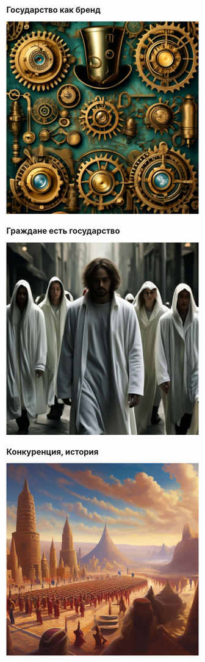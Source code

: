 <div id='0' data-index='Gosudarstvo-kak-brend' class='article'>
    <h2>Государство как бренд</h2>
    <img src='./articles/art-images/Gosudarstvo-kak-brend.jpg'>
</div>
<div id='1' data-index='Grazhdane-est-gosudarstvo' class='article'>
    <h2>Граждане есть государство</h2>
    <img src='./articles/art-images/Grazhdane-est-gosudarstvo.jpg'>
</div>
<div id='2' data-index='Konkurenciya-istoriya' class='article'>
    <h2>Конкуренция, история</h2>
    <img src='./articles/art-images/Konkurenciya-istoriya.jpg'>
</div>

<!-- 
Государство как бренд
=
Проблематика: кризис ассоциации личности с государством.
-
Важнейшей мотивацией к желанию принадлежности к какой-либо успешной социальной группе желание быть победителем вместе с ними, чувствовать смысл собственных действий в жизни. Личность без принадлежности претерпевает кризис самоиндефикации, что может повлиять на социальную жизнь человека. Поэтому важным критерием формированием социальной группы является общая оценка её со стороны общества, исходя из тех благ, что предоставляет эта социальная группа.

Под социальной группой в данном контексте мы имеем в виду современное государство. Современным критерием для благополучия человека является удовлетворение его базовых потребностей, гарантия исполнения правовых обязанностей и сама справедливость этих правовых норм. Комфорт существования является основой для способности реализовывать себя творчески, что может благоприятно влиять на состояние личности и развития благ общества.

Желание принадлежности к такой социальной группе как государство можно усилить способами, которые включают целый комплекс решений на всех уровнях социального и экономического взросления личности.

На этом этапе важно определить критерии, как мы оцениваем личность, которая принадлежит к нашей социальной группе, сейчас и в будущем. Если мы будем оценивать людей как умных и способных на прекрасные вещи, то и инструменты для реализации нашей программы мы будем выбирать честные, справедливые, основанные на праве и отсутствии непотизма. Больше всего личность ценит пример, который даёт тот, транслирует "новые моральные ценности личности", ведь основой критического мышления выступает инструмент сравнения и врождённое чувство справедливости, на которое опирается человек.

После этого возможно приступить к формированию того облика государства, которое мы видим в будущем:
* Определить принадлежность государства: светское или религиозное.
* Сформировать моральные ценности.
* Определить основной вектор стремления общества.
* Сформировать программу экономического развития на основе этого.
* Отношение к соседям и народам внутри и вовне.
* Сформировать общий стиль государственности, который соответствует современным понятиям счастливой жизни и с которой хочется себя ассоциировать личности. Проще говоря, пиар-компания, айдентика в рамках государства, и идущая от государства, а потом уже и от людей.
* Отсутствие принадлежности к архаичным нормам, которые больше тормозят развитие многих сфер деятельности человека.

Так ли важно формировать эти критерии, а самое главное _исполнять их_? Возвращаясь к вопросу о принадлежности к социальной группе личность имеет естественную потребность принадлежать к более успешной и справедливой группе. То, как личность оценивает качество социальной группы зависит от информативности личности и уровне критического мышления. Мнение формируется из информации, которую имеет индивид, и её оценка тоже может идти вместе с историей самой личности, но это более сложные ситуации, в целом нам нужно понимать, что чем большей информацией располагает личность, чем выше её уровень критического мышления (основанного на способности к сравнению), то тем более избирательно индивид подходит к выбору принадлежности к определённой социальной группе.

Отсюда следует, что именно критерии "миссия бренда" такого как государство крайне важны для общей поддержки обществом его деятельности. Общая _"пиар компания"_ государства должна побуждать к стремлению быть с ним.

Необходимость этих изменений возникает из-за идеологического расслоения общества. Те материальные и культурные ценности, которые и создаются западным миром и являются неоспоримым благом для человека, и они реализуются в меньшей степени на постсоветском пространстве — на то есть глубокие исторические причины. К тому же — это зависит от мотивации и глубоких убеждений ведущих ролей в государстве.

Составляющие бренда-государства:
-
* Чёткое знание истории, причин прежних решений государства и влияния на остальной мир, основных достижений в развитии цивилизации. Ошибок и почему так случилось, как нужно было. В общем, знание истории должно идти рука об руку с критическим мышлением, чтобы человек изучая историю, мог экстраполировать её в настоящее.
* Образование, современное, гуманное, интересное, структурированное. На самом высоком уровне. Сюда бы ещё добавить гибкости. Но даже при самом высоком уровне образования нельзя порицать тех, кто без него, а мягко подтягивать всех к образованности. Иначе будет оголяться расслоение общества.
* Внешняя и внутренняя айдентика. То есть визуальный фирменный стиль тоже важен. В истории есть пример (есть рассматривать их только как художественные произведения).
* Я бы делал упор



Граждане есть государство
=
Проблематика: невероятная дистанция между управленцами и рядовыми гражданами государства.
-

Обратимся к истории нашего вида. Сформированные социальные группы требовали одного решения. Ведь когда каждый индивид на основе своих видений, эмоций и своего узкого взгляда на мир (в силу его деятельности) имеет своё мнение в отношении текущего вопроса о выживаемости социальной группы, то возникают разногласия, которые с большой вероятностью не помогут вовремя принять решение.

Поэтому потребовались индивиды, которые взяли на себя роль лидерства. 
В последствии, при усложнении социальных групп, вертикали власти и увеличении количества населения, высшие лидеры могли приобретать абсолютную власть в силу многих причин, или же ограниченную власть, но всё равно имеющую проблему отсутствия идейной конкуренции, когда борьба идёт за саму эту власть, а не за право транслировать свои идеи миру.

Лидерство и вертикаль власти пока необходимы для выживаемости человеческого вида. Даже если некоторые большие социальные группы типа государств принимают неправильные решение, у них больше шансов выжить, если бы индивиды, объединённые этой властью, жили в анархии.

При аккумулировании рычагов управления, и замыкании возможностей для влияния на распределение ресурсов на отдельных индивидах (лидерах), возникает огромный риск неправильной оценки ситуации (если лидеру дают искажённую информацию), в силу несправедливой оценки своей персоны лидер перестаёт следовать справедливому принципу оценки подчинённых, что влечёт за собой отрезание получения обратной связи от индивидов, которые находятся ниже по вертикали власти. 

Справедливый принцип говорит о том, что подчинённый по статусу не отдаёт своё право на принятие выбора о своей жизни своему лидеру, а подчиняется только в правовом порядке лидеру. То есть если он хочет как-то распорядиться своей жизнью, и это не затрагивает других, то это его право. Но, причинно-следственная связь говорит о том, что чей-либо то выбор всё равно влияет на все личности нашего человеческого вида, например, даже сама новость о чьём-либо суициде влияет на общество в целом.

Возвращаясь к проблеме информационного вакуума. Если социальная группа определила свой вектор, мораль и [план развития](#государство-как-бренд), то, чтобы следовать этим принципам нужно оперировать статистикой и опираться на мнение отдельных индивидов в разрезе их жизни, психического здоровья и на влияние на них в будущем.

Диалог необходим, одна личность не может в точности принять решение о тех сферах жизни, которые его не касались, эта личность находится в информационном вакууме. В утопичных реалиях эффективен совет, который имеет исполнительную власть — сейчас так представляется справедливая и мудрая модель. Возможно, в кризисные времена эффективен один лидер, но который тоже должен опираться на мнение других.

Инструменты для диалога — это статистика, принятие мнения индивидов. Чтобы мнения индивидов приобретали более мудрый характер необходимо образование, которое ориентируется на опыт предыдущих поколей и раскрывающий психологическую и социальную осознанность личности, и которое развивает критическое мышление, ориентирование не только на саму эту личность, но и на остальных индивидов.

Вообще любое мнение индивида, должно исходить от влияния этого мнения на других.


Конкуренция, история и насилие
=
Проблематика: диалог не воспринимается конечным способом решения проблем.
-
История народа может содержать насилие над другими народами, или над самим этим народом. Это может содержаться как в легендах и эпосах, так и в реальных свидетельствованиях. Конкуренция порождает насилие, насилие не должно быть решением. Совершая насилие народы смотрят на своё прошлое и видят в этом единственный выход.

Если абсолютный "насильник" победит в конкуренции всех остальных, то это приведёт человечество к порядку, где при возникших разногласиях "память предков" будет напоминать, что всегда есть и силовое решение разногласий. Поэтому нам нужно пересмотреть конкуренцию как средство выживания. Дать другой ориентир — это задача образования.

Чтобы убедиться и доказать, что насильственная концуренция несёт высокую стоимость человеческих страданий, нужно сделать экстраполяцию данных по всей человеческой цивилизации. Это одна из задач, которую мы можем дать ИИ (искуственному интеллекту) в будущем для расчёта — рассчитать возможные исходы будущего при текущих курсах всех государств мира и нашей фактической истории.

В больших маштабах человечество становится статистически предсказуемым. Например, на этом основана серия книг Айзека Азимова — Foundation.


Расизм против гуманизма
=
Проблематика: постоянный градус ненависти человека к человеку, убийство как решение.  
- 
 -->
